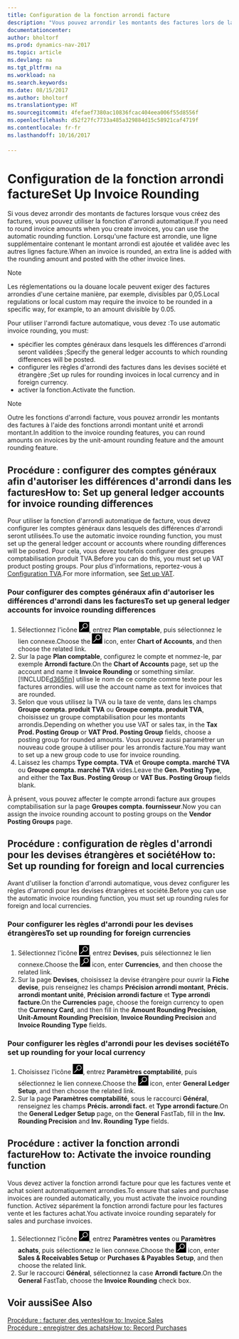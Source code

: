 ```yaml
---
title: Configuration de la fonction arrondi facture
description: "Vous pouvez arrondir les montants des factures lors de la création de celles-ci. De plus, les réglementations ou la douane locale peuvent exiger des factures arrondies d'une certaine manière, par exemple, divisibles par 0,05."
documentationcenter: 
author: bholtorf
ms.prod: dynamics-nav-2017
ms.topic: article
ms.devlang: na
ms.tgt_pltfrm: na
ms.workload: na
ms.search.keywords: 
ms.date: 08/15/2017
ms.author: bholtorf
ms.translationtype: HT
ms.sourcegitcommit: 4fefaef7380ac10836fcac404eea006f55d8556f
ms.openlocfilehash: d52f27fc7733a485a329884d15c58921caf4719f
ms.contentlocale: fr-fr
ms.lasthandoff: 10/16/2017

---
```

# <a name="set-up-invoice-rounding"></a><span data-ttu-id="97d12-104">Configuration de la fonction arrondi facture</span><span class="sxs-lookup"><span data-stu-id="97d12-104">Set Up Invoice Rounding</span></span>
<span data-ttu-id="97d12-105">Si vous devez arrondir des montants de factures lorsque vous créez des factures, vous pouvez utiliser la fonction d'arrondi automatique.</span><span class="sxs-lookup"><span data-stu-id="97d12-105">If you need to round invoice amounts when you create invoices, you can use the automatic rounding function.</span></span> <span data-ttu-id="97d12-106">Lorsqu'une facture est arrondie, une ligne supplémentaire contenant le montant arrondi est ajoutée et validée avec les autres lignes facture.</span><span class="sxs-lookup"><span data-stu-id="97d12-106">When an invoice is rounded, an extra line is added with the rounding amount and posted with the other invoice lines.</span></span>

> [!NOTE]  
>  <span data-ttu-id="97d12-107">Les réglementations ou la douane locale peuvent exiger des factures arrondies d'une certaine manière, par exemple, divisibles par 0,05.</span><span class="sxs-lookup"><span data-stu-id="97d12-107">Local regulations or local custom may require the invoice to be rounded in a specific way, for example, to an amount divisible by 0.05.</span></span>  
  
<span data-ttu-id="97d12-108">Pour utiliser l'arrondi facture automatique, vous devez :</span><span class="sxs-lookup"><span data-stu-id="97d12-108">To use automatic invoice rounding, you must:</span></span>  
  
* <span data-ttu-id="97d12-109">spécifier les comptes généraux dans lesquels les différences d'arrondi seront validées ;</span><span class="sxs-lookup"><span data-stu-id="97d12-109">Specify the general ledger accounts to which rounding differences will be posted.</span></span>  
* <span data-ttu-id="97d12-110">configurer les règles d'arrondi des factures dans les devises société et étrangère ;</span><span class="sxs-lookup"><span data-stu-id="97d12-110">Set up rules for rounding invoices in local currency and in foreign currency.</span></span>  
* <span data-ttu-id="97d12-111">activer la fonction.</span><span class="sxs-lookup"><span data-stu-id="97d12-111">Activate the function.</span></span>  
  
> [!NOTE]  
>  <span data-ttu-id="97d12-112">Outre les fonctions d'arrondi facture, vous pouvez arrondir les montants des factures à l'aide des fonctions arrondi montant unité et arrondi montant.</span><span class="sxs-lookup"><span data-stu-id="97d12-112">In addition to the invoice rounding features, you can round amounts on invoices by the unit-amount rounding feature and the amount rounding feature.</span></span>  
 
## <a name="how-to-set-up-general-ledger-accounts-for-invoice-rounding-differences"></a><span data-ttu-id="97d12-113">Procédure : configurer des comptes généraux afin d'autoriser les différences d'arrondi dans les factures</span><span class="sxs-lookup"><span data-stu-id="97d12-113">How to: Set up general ledger accounts for invoice rounding differences</span></span>
<span data-ttu-id="97d12-114">Pour utiliser la fonction d'arrondi automatique de facture, vous devez configurer les comptes généraux dans lesquels des différences d'arrondi seront utilisées.</span><span class="sxs-lookup"><span data-stu-id="97d12-114">To use the automatic invoice rounding function, you must set up the general ledger account or accounts where rounding differences will be posted.</span></span> <span data-ttu-id="97d12-115">Pour cela, vous devez toutefois configurer des groupes comptabilisation produit TVA.</span><span class="sxs-lookup"><span data-stu-id="97d12-115">Before you can do this, you must set up VAT product posting groups.</span></span> <span data-ttu-id="97d12-116">Pour plus d'informations, reportez-vous à [Configuration TVA](finance-setup-vat.md).</span><span class="sxs-lookup"><span data-stu-id="97d12-116">For more information, see [Set up VAT](finance-setup-vat.md).</span></span>  
  
### <a name="to-set-up-general-ledger-accounts-for-invoice-rounding-differences"></a><span data-ttu-id="97d12-117">Pour configurer des comptes généraux afin d'autoriser les différences d'arrondi dans les factures</span><span class="sxs-lookup"><span data-stu-id="97d12-117">To set up general ledger accounts for invoice rounding differences</span></span>  
1. <span data-ttu-id="97d12-118">Sélectionnez l'icône ![Page ou état pour la recherche](media/ui-search/search_small.png "Page ou état pour la recherche"), entrez **Plan comptable**, puis sélectionnez le lien connexe.</span><span class="sxs-lookup"><span data-stu-id="97d12-118">Choose the ![Search for Page or Report](media/ui-search/search_small.png "Search for Page or Report icon") icon, enter **Chart of Accounts**, and then choose the related link.</span></span>  
2. <span data-ttu-id="97d12-119">Sur la page **Plan comptable**, configurez le compte et nommez-le, par exemple **Arrondi facture**.</span><span class="sxs-lookup"><span data-stu-id="97d12-119">On the **Chart of Accounts** page, set up the account and name it **Invoice Rounding** or something similar.</span></span> [!INCLUDE[d365fin](includes/d365fin_md.md)]<span data-ttu-id="97d12-120"> utilise le nom de ce compte comme texte pour les factures arrondies.</span><span class="sxs-lookup"><span data-stu-id="97d12-120"> will use the account name as text for invoices that are rounded.</span></span>  
3. <span data-ttu-id="97d12-121">Selon que vous utilisez la TVA ou la taxe de vente, dans les champs **Groupe compta. produit TVA** ou **Groupe compta. produit TVA**, choisissez un groupe comptabilisation pour les montants arrondis.</span><span class="sxs-lookup"><span data-stu-id="97d12-121">Depending on whether you use VAT or sales tax, in the **Tax Prod. Posting Group** or **VAT Prod. Posting Group** fields, choose a posting group for rounded amounts.</span></span> <span data-ttu-id="97d12-122">Vous pouvez aussi paramétrer un nouveau code groupe à utiliser pour les arrondis facture.</span><span class="sxs-lookup"><span data-stu-id="97d12-122">You may want to set up a new group code to use for invoice rounding.</span></span>
4. <span data-ttu-id="97d12-123">Laissez les champs **Type compta. TVA** et **Groupe compta. marché TVA** ou **Groupe compta. marché TVA** vides.</span><span class="sxs-lookup"><span data-stu-id="97d12-123">Leave the **Gen. Posting Type**, and either the **Tax Bus. Posting Group** or **VAT Bus. Posting Group** fields blank.</span></span> <!-- Why do we say to leave these blank, when there are a lot of other fields we also leave blank but don't mention? -->  
  
<span data-ttu-id="97d12-124">À présent, vous pouvez affecter le compte arrondi facture aux groupes comptabilisation sur la page **Groupes compta. fournisseur**.</span><span class="sxs-lookup"><span data-stu-id="97d12-124">Now you can assign the invoice rounding account to posting groups on the **Vendor Posting Groups** page.</span></span>  <!-- Why only the vendor posting groups? -->

## <a name="how-to-set-up-rounding-for-foreign-and-local-currencies"></a><span data-ttu-id="97d12-125">Procédure : configuration de règles d'arrondi pour les devises étrangères et société</span><span class="sxs-lookup"><span data-stu-id="97d12-125">How to: Set up rounding for foreign and local currencies</span></span>
<span data-ttu-id="97d12-126">Avant d'utiliser la fonction d'arrondi automatique, vous devez configurer les règles d'arrondi pour les devises étrangères et société.</span><span class="sxs-lookup"><span data-stu-id="97d12-126">Before you can use the automatic invoice rounding function, you must set up rounding rules for foreign and local currencies.</span></span>

### <a name="to-set-up-rounding-for-foreign-currencies"></a><span data-ttu-id="97d12-127">Pour configurer les règles d'arrondi pour les devises étrangères</span><span class="sxs-lookup"><span data-stu-id="97d12-127">To set up rounding for foreign currencies</span></span>  
1. <span data-ttu-id="97d12-128">Sélectionnez l'icône ![Page ou état pour la recherche](media/ui-search/search_small.png "icône Page ou état pour la recherche"), entrez **Devises**, puis sélectionnez le lien connexe.</span><span class="sxs-lookup"><span data-stu-id="97d12-128">Choose the ![Search for Page or Report](media/ui-search/search_small.png "Search for Page or Report icon") icon, enter **Currencies**, and then choose the related link.</span></span>  
2. <span data-ttu-id="97d12-129">Sur la page **Devises**, choisissez la devise étrangère pour ouvrir la **Fiche devise**, puis renseignez les champs **Précision arrondi montant**, **Précis. arrondi montant unité**, **Précision arrondi facture** et **Type arrondi facture**.</span><span class="sxs-lookup"><span data-stu-id="97d12-129">On the **Currencies** page, choose the foreign currency to open the **Currency Card**, and then fill in the **Amount Rounding Precision**, **Unit-Amount Rounding Precision**, **Invoice Rounding Precision** and **Invoice Rounding Type** fields.</span></span>
  
### <a name="to-set-up-rounding-for-your-local-currency"></a><span data-ttu-id="97d12-130">Pour configurer les règles d'arrondi pour les devises société</span><span class="sxs-lookup"><span data-stu-id="97d12-130">To set up rounding for your local currency</span></span>
1. <span data-ttu-id="97d12-131">Choisissez l'icône ![Page ou état pour la recherche](media/ui-search/search_small.png "icône Page ou état pour la recherche"), entrez **Paramètres comptabilité**, puis sélectionnez le lien connexe.</span><span class="sxs-lookup"><span data-stu-id="97d12-131">Choose the ![Search for Page or Report](media/ui-search/search_small.png "Search for Page or Report icon") icon, enter **General Ledger Setup**, and then choose the related link.</span></span>  
2. <span data-ttu-id="97d12-132">Sur la page **Paramètres comptabilité**, sous le raccourci **Général**, renseignez les champs **Précis. arrondi fact.** et **Type arrondi facture**.</span><span class="sxs-lookup"><span data-stu-id="97d12-132">On the **General Ledger Setup** page, on the **General** FastTab, fill in the **Inv. Rounding Precision** and **Inv. Rounding Type** fields.</span></span>  

## <a name="how-to-activate-the-invoice-rounding-function"></a><span data-ttu-id="97d12-133">Procédure : activer la fonction arrondi facture</span><span class="sxs-lookup"><span data-stu-id="97d12-133">How to: Activate the invoice rounding function</span></span>  
<span data-ttu-id="97d12-134">Vous devez activer la fonction arrondi facture pour que les factures vente et achat soient automatiquement arrondies.</span><span class="sxs-lookup"><span data-stu-id="97d12-134">To ensure that sales and purchase invoices are rounded automatically, you must activate the invoice rounding function.</span></span> <span data-ttu-id="97d12-135">Activez séparément la fonction arrondi facture pour les factures vente et les factures achat.</span><span class="sxs-lookup"><span data-stu-id="97d12-135">You activate invoice rounding separately for sales and purchase invoices.</span></span>

1. <span data-ttu-id="97d12-136">Sélectionnez l'icône ![Page ou état pour la recherche](media/ui-search/search_small.png "Page ou état pour la recherche"), entrez **Paramètres ventes** ou **Paramètres achats**, puis sélectionnez le lien connexe.</span><span class="sxs-lookup"><span data-stu-id="97d12-136">Choose the ![Search for Page or Report](media/ui-search/search_small.png "Search for Page or Report icon") icon, enter **Sales & Receivables Setup** or **Purchases & Payables Setup**, and then choose the related link.</span></span>  
2. <span data-ttu-id="97d12-137">Sur le raccourci **Général**, sélectionnez la case **Arrondi facture**.</span><span class="sxs-lookup"><span data-stu-id="97d12-137">On the **General** FastTab, choose the **Invoice Rounding** check box.</span></span>  
  
## <a name="see-also"></a><span data-ttu-id="97d12-138">Voir aussi</span><span class="sxs-lookup"><span data-stu-id="97d12-138">See Also</span></span>  
[<span data-ttu-id="97d12-139">Procédure : facturer des ventes</span><span class="sxs-lookup"><span data-stu-id="97d12-139">How to: Invoice Sales</span></span>](sales-how-invoice-sales.md)  
[<span data-ttu-id="97d12-140">Procédure : enregistrer des achats</span><span class="sxs-lookup"><span data-stu-id="97d12-140">How to: Record Purchases</span></span>](purchasing-how-record-purchases.md)
